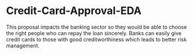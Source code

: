 # Credit-Card-Approval-EDA
This proposal impacts the banking sector so they would be able to choose the right people who can repay the loan sincerely. Banks can easily give credit cards to those with good creditworthiness which leads to better risk management.
